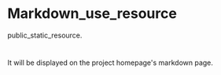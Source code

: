# Markdown_use_resource
public_static_resource.
#
It will be displayed on the project homepage's markdown page.

